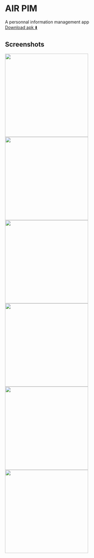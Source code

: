 # AIR PIM

A personnal information management app <br>
<a href="https://github.com/AIRALPHA/air_pim/blob/master/apk/air_pim.apk?raw=true">Download apk ⬇️</a>

## Screenshots
<img src="https://github.com/AIRALPHA/air_pim/blob/master/assets/img/1.png?raw=true"
     alt="" width="274" heigth="483"
     style="float: left; margin-right: 10px;" />
<img src="https://github.com/AIRALPHA/air_pim/blob/master/assets/img/2.png?raw=true"
     alt="" width="274" heigth="483"
     style="float: left; margin-right: 10px;" />
<img src="https://github.com/AIRALPHA/air_pim/blob/master/assets/img/3.png?raw=true"
     alt="" width="274" heigth="483"
     style="float: left; margin-right: 10px;" />
<img src="https://github.com/AIRALPHA/air_pim/blob/master/assets/img/4.png?raw=true"
     alt="" width="274" heigth="483"
     style="float: left; margin-right: 10px;" />
<img src="https://github.com/AIRALPHA/air_pim/blob/master/assets/img/5.png?raw=true"
     alt="" width="274" heigth="483"
     style="float: left; margin-right: 10px;" />
<img src="https://github.com/AIRALPHA/air_pim/blob/master/assets/img/6.png?raw=true"
     alt="" width="274" heigth="483"
     style="float: left; margin-right: 10px;" />
